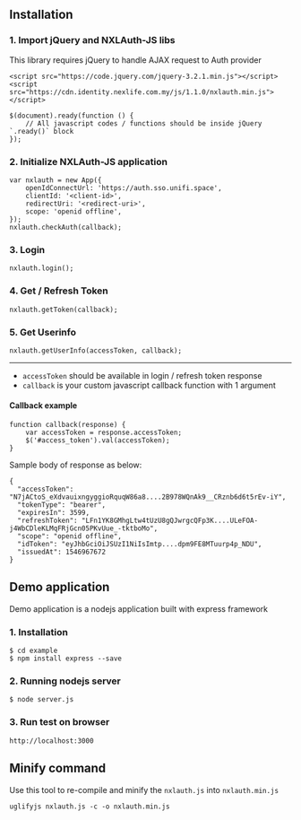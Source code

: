 ## Installation

### 1. Import jQuery and NXLAuth-JS libs
This library requires jQuery to handle AJAX request to Auth provider
```
<script src="https://code.jquery.com/jquery-3.2.1.min.js"></script>
<script src="https://cdn.identity.nexlife.com.my/js/1.1.0/nxlauth.min.js"></script>
```

```
$(document).ready(function () {
    // All javascript codes / functions should be inside jQuery `.ready()` block
});
```

### 2. Initialize NXLAuth-JS application
```
var nxlauth = new App({
    openIdConnectUrl: 'https://auth.sso.unifi.space',
    clientId: '<client-id>',
    redirectUri: '<redirect-uri>',
    scope: 'openid offline',
});
nxlauth.checkAuth(callback);
```

### 3. Login
```
nxlauth.login();
```

### 4. Get / Refresh Token
```
nxlauth.getToken(callback);
```

### 5. Get Userinfo
```
nxlauth.getUserInfo(accessToken, callback);
```

---

* `accessToken` should be available in login / refresh token response
* `callback` is your custom javascript callback function with 1 argument
#### Callback example
```
function callback(response) {
    var accessToken = response.accessToken;
    $('#access_token').val(accessToken);
}
```
Sample body of response as below:
```
{
  "accessToken": "N7jACtoS_eXdvauixngyggioRquqW86a8....2B978WQnAk9__CRznb6d6t5rEv-iY",
  "tokenType": "bearer",
  "expiresIn": 3599,
  "refreshToken": "LFn1YK8GMhgLtw4tUzU8gQJwrgcQFp3K....ULeFOA-j4WbCDleKLMqFRjGcn05PKvUue_-tktboMo",
  "scope": "openid offline",
  "idToken": "eyJhbGciOiJSUzI1NiIsImtp....dpm9FE8MTuurp4p_NDU",
  "issuedAt": 1546967672
}
```

## Demo application
Demo application is a nodejs application built with express framework

### 1. Installation
```
$ cd example
$ npm install express --save
```

### 2. Running nodejs server
```
$ node server.js
```

### 3. Run test on browser
```
http://localhost:3000
```


## Minify command
Use this tool to re-compile and minify the `nxlauth.js` into `nxlauth.min.js`
```
uglifyjs nxlauth.js -c -o nxlauth.min.js
```
